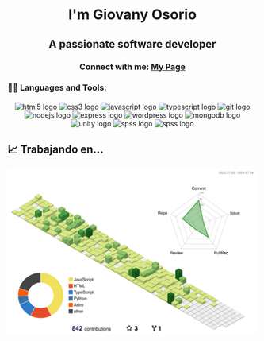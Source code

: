 <h1 align="center">I'm Giovany   Osorio</h1>
<h2 align="center">A passionate software developer</h2>
<h3 align="center">Connect with me:  <a href="https://giovanyosorio.github.io" target="_blank">My Page</a></h3>
<p align="center">
</p>


<h3 align="left">👩‍💻  Languages and Tools:</h3>

####
 
<div align="center" border="1px solid white">
  
  <img src="https://cdn.jsdelivr.net/gh/devicons/devicon/icons/html5/html5-original.svg" height="40" width="52" alt="html5 logo" />
  <img src="https://cdn.jsdelivr.net/gh/devicons/devicon/icons/css3/css3-original.svg" height="40" width="52" alt="css3 logo"  />


  <img src="https://cdn.jsdelivr.net/gh/devicons/devicon/icons/javascript/javascript-original.svg" height="40" width="52" alt="javascript logo"/>
<img src="https://cdn.jsdelivr.net/gh/devicons/devicon/icons/typescript/typescript-original.svg" height="40" width="52" alt="typescript logo"/>
  <img src="https://cdn.jsdelivr.net/gh/devicons/devicon/icons/git/git-original.svg" height="40" width="52" alt="git logo"  />
  <img src="https://cdn.jsdelivr.net/gh/devicons/devicon/icons/nodejs/nodejs-original.svg" height="40" width="52" alt="nodejs logo"  />
  <img src="https://cdn.jsdelivr.net/gh/devicons/devicon/icons/express/express-original.svg" height="40" width="52" alt="express logo"  />
  <img src="https://cdn.jsdelivr.net/gh/devicons/devicon/icons/wordpress/wordpress-original.svg" height="40" width="52" alt="wordpress logo"  />
  <img src="https://cdn.jsdelivr.net/gh/devicons/devicon/icons/mongodb/mongodb-original.svg" height="40" width="52" alt="mongodb logo"  />
  <img src="https://cdn.jsdelivr.net/gh/devicons/devicon/icons/unity/unity-original.svg" height="40" width="52" alt="unity logo"  />
  <img src="https://cdn.jsdelivr.net/gh/devicons/devicon/icons/spss/spss-original.svg" height="40" width="52" alt="spss logo"  />
  <img src="https://cdn.jsdelivr.net/gh/devicons/devicon/icons/mysql/mysql-original.svg" height="40" width="52" alt="spss logo"  />
</div>



## 📈 Trabajando en...

![](./profile-3d-contrib/profile-green-animate.svg)


